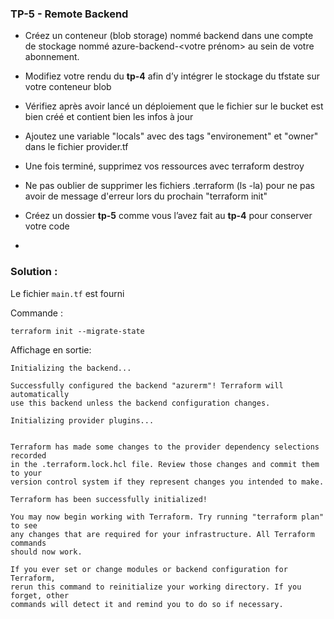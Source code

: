 


###  TP-5  - Remote Backend

- Créez un conteneur (blob storage) nommé backend dans une compte de stockage nommé azure-backend-<votre prénom> au sein de votre abonnement.

- Modifiez votre rendu du **tp-4** afin d’y intégrer le stockage du tfstate sur votre conteneur blob

- Vérifiez après avoir lancé un déploiement que le fichier sur le bucket est bien créé et contient bien les infos à jour

- Ajoutez une variable "locals" avec des tags "environement" et "owner" dans le fichier provider.tf

- Une fois terminé, supprimez vos ressources avec terraform destroy
  
- Ne pas oublier de supprimer les fichiers .terraform (ls -la) pour ne pas avoir de message d'erreur lors du prochain "terraform init"

- Créez un dossier **tp-5** comme vous l’avez fait au **tp-4** pour conserver votre code

- 

### Solution :

Le fichier `main.tf` est fourni

Commande :

```shell
terraform init --migrate-state
```

Affichage en sortie:

```shell
Initializing the backend...

Successfully configured the backend "azurerm"! Terraform will automatically
use this backend unless the backend configuration changes.

Initializing provider plugins...


Terraform has made some changes to the provider dependency selections recorded
in the .terraform.lock.hcl file. Review those changes and commit them to your
version control system if they represent changes you intended to make.

Terraform has been successfully initialized!

You may now begin working with Terraform. Try running "terraform plan" to see
any changes that are required for your infrastructure. All Terraform commands
should now work.

If you ever set or change modules or backend configuration for Terraform,
rerun this command to reinitialize your working directory. If you forget, other
commands will detect it and remind you to do so if necessary.

```
